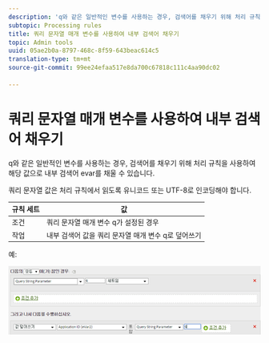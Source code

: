 ```yaml
---
description: 'q와 같은 일반적인 변수를 사용하는 경우, 검색어를 채우기 위해 처리 규칙을 사용하여 해당 값으로 내부 검색어 evar를 채울 수 있습니다. '
subtopic: Processing rules
title: 쿼리 문자열 매개 변수를 사용하여 내부 검색어 채우기
topic: Admin tools
uuid: 05ae2b0a-8797-468c-8f59-643beac614c5
translation-type: tm+mt
source-git-commit: 99ee24efaa517e8da700c67818c111c4aa90dc02

---
```



# 쿼리 문자열 매개 변수를 사용하여 내부 검색어 채우기

q와 같은 일반적인 변수를 사용하는 경우, 검색어를 채우기 위해 처리 규칙을 사용하여 해당 값으로 내부 검색어 evar를 채울 수 있습니다. 

쿼리 문자열 값은 처리 규칙에서 읽도록 유니코드 또는 UTF-8로 인코딩해야 합니다.

| 규칙 세트 | 값 |
|---|---|
| 조건 | 쿼리 문자열 매개 변수 q가 설정된 경우 |
| 작업 | 내부 검색어 값을 쿼리 문자열 매개 변수 q로 덮어쓰기 |

예:

![](assets/populate-internal-search-terms.png)


